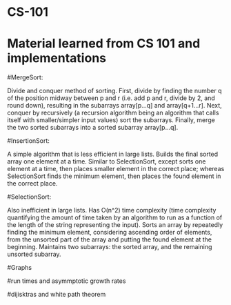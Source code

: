 # CS-101
# Material learned from CS 101 and implementations

#MergeSort:

Divide and conquer method of sorting. First, divide by finding the number q of the position midway between p and r (i.e. add p and r,      divide by 2, and round down), resulting in the subarrays array[p...q] and array[q+1...r]. Next, conquer by recursively (a recursion        algorithm being an algorithm that calls itself with smaller/simpler input values) sort the subarrays. Finally, merge the two sorted     subarrays into a sorted subarray array[p...q]. 
  
#InsertionSort:

A simple algorithm that is less efficient in large lists. Builds the final sorted array one element at a time. Similar to SelectionSort, except sorts one element at a time, then places smaller element in the correct place; whereas SelectionSort finds the minimum element, then places the found element in the correct place. 

#SelectionSort:

Also inefficient in large lists. Has O(n^2) time complexity (time complexity quantifying the amount of time taken by an algorithm to run as a function of the length of the string representing the input). Sorts an array by repeatedly finding the minimum element, considering ascending order of elements, from the unsorted part of the array and putting the found element at the beginning. Maintains two subarrays: the sorted array, and the remaining unsorted subarray.

#Graphs

#run times and asymmptotic growth rates

#dijisktras and white path theorem 

